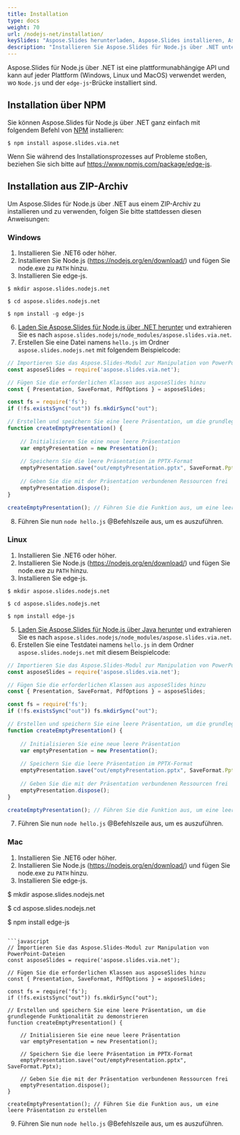 ```yaml
---
title: Installation
type: docs
weight: 70
url: /nodejs-net/installation/
keySlides: "Aspose.Slides herunterladen, Aspose.Slides installieren, Aspose.Slides Installation, Windows, macOS, Linux, Javascript, Node.js"
description: "Installieren Sie Aspose.Slides für Node.js über .NET unter Windows, Linux oder macOS"
---
```


Aspose.Slides für Node.js über .NET ist eine plattformunabhängige API und kann auf jeder Plattform (Windows, Linux und MacOS) verwendet werden, wo `Node.js` und der `edge-js`-Brücke installiert sind.

## **Installation über NPM**

Sie können Aspose.Slides für Node.js über .NET ganz einfach mit folgendem Befehl von [NPM](https://www.npmjs.com/) installieren:
```
$ npm install aspose.slides.via.net
```
Wenn Sie während des Installationsprozesses auf Probleme stoßen, beziehen Sie sich bitte auf https://www.npmjs.com/package/edge-js.

## **Installation aus ZIP-Archiv**

Um Aspose.Slides für Node.js über .NET aus einem ZIP-Archiv zu installieren und zu verwenden, folgen Sie bitte stattdessen diesen Anweisungen:

### **Windows**

1. Installieren Sie .NET6 oder höher.
1. Installieren Sie Node.js (https://nodejs.org/en/download/) und fügen Sie node.exe zu `PATH` hinzu.
1. Installieren Sie edge-js.
```
$ mkdir aspose.slides.nodejs.net

$ cd aspose.slides.nodejs.net

$ npm install -g edge-js
```
6. [Laden Sie Aspose.Slides für Node.js über .NET herunter](https://releases.aspose.com/slides/nodejs-net/) und extrahieren Sie es nach `aspose.slides.nodejs/node_modules/aspose.slides.via.net`.
7. Erstellen Sie eine Datei namens `hello.js` im Ordner `aspose.slides.nodejs.net` mit folgendem Beispielcode:

```javascript
// Importieren Sie das Aspose.Slides-Modul zur Manipulation von PowerPoint-Dateien
const asposeSlides = require('aspose.slides.via.net');

// Fügen Sie die erforderlichen Klassen aus asposeSlides hinzu
const { Presentation, SaveFormat, PdfOptions } = asposeSlides;

const fs = require('fs');
if (!fs.existsSync("out")) fs.mkdirSync("out");

// Erstellen und speichern Sie eine leere Präsentation, um die grundlegende Funktionalität zu demonstrieren
function createEmptyPresentation() {
	
    // Initialisieren Sie eine neue leere Präsentation
    var emptyPresentation = new Presentation();
    
    // Speichern Sie die leere Präsentation im PPTX-Format
    emptyPresentation.save("out/emptyPresentation.pptx", SaveFormat.Pptx);
    
    // Geben Sie die mit der Präsentation verbundenen Ressourcen frei
    emptyPresentation.dispose();
}

createEmptyPresentation(); // Führen Sie die Funktion aus, um eine leere Präsentation zu erstellen
```

8. Führen Sie nun `node hello.js` @Befehlszeile aus, um es auszuführen.

### **Linux**

1. Installieren Sie .NET6 oder höher.
1. Installieren Sie Node.js (https://nodejs.org/en/download/) und fügen Sie node.exe zu `PATH` hinzu.
1. Installieren Sie edge-js.
```
$ mkdir aspose.slides.nodejs.net

$ cd aspose.slides.nodejs.net

$ npm install edge-js
```
5. [Laden Sie Aspose.Slides für Node.js über Java herunter](https://releases.aspose.com/slides/nodejs-net/) und extrahieren Sie es nach `aspose.slides.nodejs/node_modules/aspose.slides.via.net`.
6. Erstellen Sie eine Testdatei namens `hello.js` in dem Ordner `aspose.slides.nodejs.net` mit diesem Beispielcode:

```javascript
// Importieren Sie das Aspose.Slides-Modul zur Manipulation von PowerPoint-Dateien
const asposeSlides = require('aspose.slides.via.net');

// Fügen Sie die erforderlichen Klassen aus asposeSlides hinzu
const { Presentation, SaveFormat, PdfOptions } = asposeSlides;

const fs = require('fs');
if (!fs.existsSync("out")) fs.mkdirSync("out");

// Erstellen und speichern Sie eine leere Präsentation, um die grundlegende Funktionalität zu demonstrieren
function createEmptyPresentation() {
	
    // Initialisieren Sie eine neue leere Präsentation
    var emptyPresentation = new Presentation();
    
    // Speichern Sie die leere Präsentation im PPTX-Format
    emptyPresentation.save("out/emptyPresentation.pptx", SaveFormat.Pptx);
    
    // Geben Sie die mit der Präsentation verbundenen Ressourcen frei
    emptyPresentation.dispose();
}

createEmptyPresentation(); // Führen Sie die Funktion aus, um eine leere Präsentation zu erstellen
```
7. Führen Sie nun `node hello.js` @Befehlszeile aus, um es auszuführen.

### **Mac**

1. Installieren Sie .NET6 oder höher.
1. Installieren Sie Node.js (https://nodejs.org/en/download/) und fügen Sie node.exe zu `PATH` hinzu.
1. Installieren Sie edge-js.

$ mkdir aspose.slides.nodejs.net
 
$ cd aspose.slides.nodejs.net
 
$ npm install edge-js
```

```javascript
// Importieren Sie das Aspose.Slides-Modul zur Manipulation von PowerPoint-Dateien
const asposeSlides = require('aspose.slides.via.net');

// Fügen Sie die erforderlichen Klassen aus asposeSlides hinzu
const { Presentation, SaveFormat, PdfOptions } = asposeSlides;

const fs = require('fs');
if (!fs.existsSync("out")) fs.mkdirSync("out");

// Erstellen und speichern Sie eine leere Präsentation, um die grundlegende Funktionalität zu demonstrieren
function createEmptyPresentation() {
	
    // Initialisieren Sie eine neue leere Präsentation
    var emptyPresentation = new Presentation();
    
    // Speichern Sie die leere Präsentation im PPTX-Format
    emptyPresentation.save("out/emptyPresentation.pptx", SaveFormat.Pptx);
    
    // Geben Sie die mit der Präsentation verbundenen Ressourcen frei
    emptyPresentation.dispose();
}

createEmptyPresentation(); // Führen Sie die Funktion aus, um eine leere Präsentation zu erstellen
```
9. Führen Sie nun `node hello.js` @Befehlszeile aus, um es auszuführen.